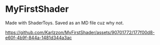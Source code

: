 # MyFirstShader
Made with ShaderToys.
Saved as an MD file cuz why not.

https://github.com/Karlzzon/MyFirstShader/assets/90701772/177f00d8-e60f-4b9f-844a-1481d344a3ac

